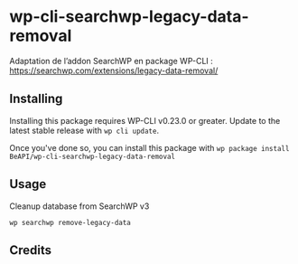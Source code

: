 # wp-cli-searchwp-legacy-data-removal

Adaptation de l’addon SearchWP en package WP-CLI : https://searchwp.com/extensions/legacy-data-removal/

## Installing

Installing this package requires WP-CLI v0.23.0 or greater. Update to the latest stable release with `wp cli update`.

Once you've done so, you can install this package with `wp package install BeAPI/wp-cli-searchwp-legacy-data-removal`

## Usage

Cleanup database from SearchWP v3

`wp searchwp remove-legacy-data`


## Credits
